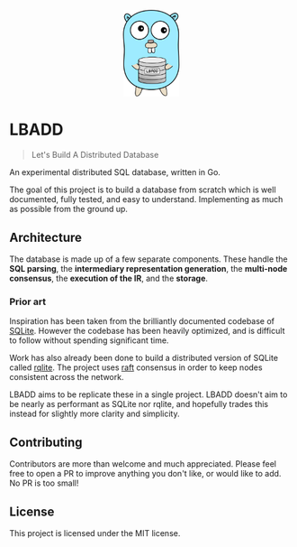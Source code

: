 <p align="center"><img src="./gopheydb.png" width="100"></img></p>

# LBADD
> Let's Build A Distributed Database

An experimental distributed SQL database, written in Go.

The goal of this project is to build a database from scratch which is well documented, fully tested, and easy to understand. Implementing as much as possible from the ground up.

## Architecture

The database is made up of a few separate components. These handle the **SQL parsing**, the **intermediary representation generation**, the **multi-node consensus**, the **execution of the IR**, and the **storage**.

### Prior art
Inspiration has been taken from the brilliantly documented codebase of [SQLite](https://github.com/sqlite/sqlite). However the codebase has been heavily optimized, and is difficult to follow without spending significant time.

Work has also already been done to build a distributed version of SQLite called [rqlite](https://github.com/rqlite/rqlite). The project uses [raft](https://github.com/hashicorp/raft) consensus in order to keep nodes consistent across the network.

LBADD aims to be replicate these in a single project. LBADD doesn't aim to be nearly as performant as SQLite nor rqlite, and hopefully trades this instead for slightly more clarity and simplicity.

## Contributing
Contributors are more than welcome and much appreciated. Please feel free to open a PR to improve anything you don't like, or would like to add. No PR is too small!

## License
This project is licensed under the MIT license.

